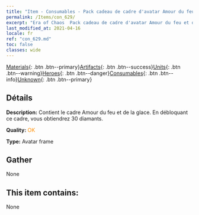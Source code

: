 ```yaml
---
title: "Item - Consumables - Pack cadeau de cadre d'avatar Amour du feu et de la glace"
permalink: /Items/con_629/
excerpt: "Era of Chaos  Pack cadeau de cadre d'avatar Amour du feu et de la glace"
last_modified_at: 2021-04-16
locale: fr
ref: "con_629.md"
toc: false
classes: wide
---
```

 [Materials](/fr/Items/){: .btn .btn--primary}[Artifacts](/fr/Items/Artifacts/){: .btn .btn--success}[Units](/fr/Items/Units/){: .btn .btn--warning}[Heroes](/fr/Items/Heroes/){: .btn .btn--danger}[Consumables](/fr/Items/Consumables/){: .btn .btn--info}[Unknown](/fr/Items/Unknown/){: .btn .btn--primary}

## Détails
 **Description:** Contient le cadre Amour du feu et de la glace. En débloquant ce cadre, vous obtiendrez 30 diamants.

 **Quality:** <span style="color: #FF8C00">OK</span>

 **Type:** Avatar frame

## Gather

  None

## This item contains:

  None

